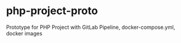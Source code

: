 # php-project-proto
Prototype for PHP Project with GitLab Pipeline, docker-compose.yml, docker images
